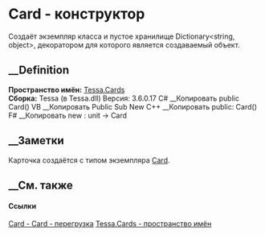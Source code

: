 # Card - конструктор
Создаёт экземпляр класса и пустое хранилище Dictionary<string, object>,
декоратором для которого является создаваемый объект.
## __Definition
 **Пространство имён:** [Tessa.Cards](N_Tessa_Cards.htm)  
 **Сборка:** Tessa (в Tessa.dll) Версия: 3.6.0.17
C# __Копировать
     public Card()
VB __Копировать
     Public Sub New
C++ __Копировать
     public:
    Card()
F# __Копировать
     new : unit -> Card
##  __Заметки
Карточка создаётся с типом экземпляра
[Card](T_Tessa_Cards_CardInstanceType.htm).
## __См. также
#### Ссылки
[Card - ](T_Tessa_Cards_Card.htm)
[Card - перегрузка](Overload_Tessa_Cards_Card__ctor.htm)
[Tessa.Cards - пространство имён](N_Tessa_Cards.htm)
